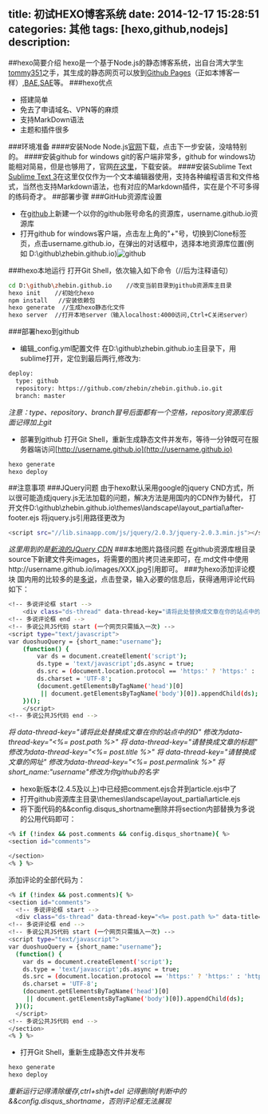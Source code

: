 title: 初试HEXO博客系统
date: 2014-12-17 15:28:51
categories: 其他
tags: [hexo,github,nodejs]
description: 
---

##hexo简要介绍
hexo是一个基于Node.js的静态博客系统，出自台湾大学生[tommy351](https://github.com/tommy351/hexo)之手，其生成的静态网页可以放到[Github Pages](http://developer.baidu.com/cloud/rt)（正如本博客一样）,[BAE](http://developer.baidu.com/cloud/rt),[SAE](http://sae.sina.com.cn/)等。
###hexo优点
+ 搭建简单
+ 免去了申请域名、VPN等的麻烦
+ 支持MarkDown语法
+ 主题和插件很多

<!-- more -->

###环境准备
####安装Node
Node.js[官网](http://nodejs.org/)下载，点击下一步安装，没啥特别的。
####安装github for windows
git的客户端非常多，github for windows功能相对简易，但是也够用了，官网[在这里](https://windows.github.com)，下载安装。
####安装Sublime Text
[Sublime Text 3](http://www.sublimetext.com/3)在这里仅仅作为一个文本编辑器使用，支持各种编程语言和文件格式，当然也支持Markdown语法，也有对应的Markdown插件，实在是个不可多得的练码奇才。
##部署步骤
###GitHub资源库设置
+ 在[github](http://www.github.com)上新建一个以你的github账号命名的资源库，username.github.io资源库
+ 打开github for windows客户端，点击左上角的"+"号，切换到Clone标签页，点击username.github.io，在弹出的对话框中，选择本地资源库位置(例如 D:\github\zhebin.github.io)![github](https://zhebin.github.io/images/github.png)

###hexo本地运行
打开Git Shell，依次输入如下命令（//后为注释语句）
``` bash
cd D:\github\zhebin.github.io    //改变当前目录到github资源库主目录
hexo init    //初始化hexo
npm install   //安装依赖包
hexo generate  //生成hexo静态化文件
hexo server  //打开本地server（输入localhost:4000访问,Ctrl+C关闭server）
```
###部署hexo到github
+ 编辑_config.yml配置文件
在D:\github\zhebin.github.io主目录下，用sublime打开，定位到最后两行,修改为:
``` bash
deploy:
  type: github
  repository: https://github.com/zhebin/zhebin.github.io.git
  branch: master
```
*注意：type、repository、branch冒号后面都有一个空格，repository资源库后面记得加上git*
+ 部署到github
打开Git Shell，重新生成静态文件并发布，等待一分钟既可在服务器端访问[http://username.github.io](http://username.github.io)
``` bash
hexo generate
hexo deploy
```

##注意事项
###JQuery问题
由于hexo默认采用google的jquery CND方式，所以很可能造成jquery.js无法加载的问题，解决方法是用国内的CDN作为替代，
打开文件D:\github\zhebin.github.io\themes\landscape\layout\_partial\after-footer.ejs
将jquery.js引用路径更改为
``` bash
<script src="//lib.sinaapp.com/js/jquery/2.0.3/jquery-2.0.3.min.js"></script>
```
*这里用到的是[新浪的JQuery CDN](http://lib.sinaapp.com/?path=/jquery)*
###本地图片路径问题
在github资源库根目录source下新建文件夹images，将需要的图片拷贝进来即可，在.md文件中使用http://username.github.io/images/XXX.jpg引用即可。
###为hexo添加评论模块
国内用的比较多的是[多说](http://duoshuo.com/)，点击登录，输入必要的信息后，获得通用评论代码如下：
``` bash
<!-- 多说评论框 start -->
	<div class="ds-thread" data-thread-key="请将此处替换成文章在你的站点中的ID" data-title="请替换成文章的标题" data-url="请替换成文章的网址"></div>
<!-- 多说评论框 end -->
<!-- 多说公共JS代码 start (一个网页只需插入一次) -->
<script type="text/javascript">
var duoshuoQuery = {short_name:"username"};
	(function() {
		var ds = document.createElement('script');
		ds.type = 'text/javascript';ds.async = true;
		ds.src = (document.location.protocol == 'https:' ? 'https:' : 'http:') + '//static.duoshuo.com/embed.js';
		ds.charset = 'UTF-8';
		(document.getElementsByTagName('head')[0] 
		 || document.getElementsByTagName('body')[0]).appendChild(ds);
	})();
	</script>
<!-- 多说公共JS代码 end -->
```
*将 data-thread-key="请将此处替换成文章在你的站点中的ID" 修改为data-thread-key="<%= post.path %>"*
*将 data-thread-key="请替换成文章的标题" 修改为data-thread-key="<%= post.title %>"*
*将 data-thread-key="请替换成文章的网址" 修改为data-thread-key="<%= post.permalink %>"*
*将 short_name:"username"修改为你github的名字*

- hexo新版本(2.4.5及以上)中已经把comment.ejs合并到article.ejs中了
- 打开github资源库主目录\themes\landscape\layout\_partial\article.ejs
- 将下面代码的&&config.disqus_shortname删除并将section内部替换为多说的公用代码即可：
``` bash
<% if (!index && post.comments && config.disqus_shortname){ %>
<section id="comments">

</section>
<% } %>
```
添加评论的全部代码为：
``` bash
<% if (!index && post.comments){ %>
<section id="comments">
  <!-- 多说评论框 start -->
  <div class="ds-thread" data-thread-key="<%= post.path %>" data-title="<%= post.title %>" data-url="<%= post.permalink %>"></div>
<!-- 多说评论框 end -->
<!-- 多说公共JS代码 start (一个网页只需插入一次) -->
<script type="text/javascript">
var duoshuoQuery = {short_name:"username"};
  (function() {
    var ds = document.createElement('script');
    ds.type = 'text/javascript';ds.async = true;
    ds.src = (document.location.protocol == 'https:' ? 'https:' : 'http:') + '//static.duoshuo.com/embed.js';
    ds.charset = 'UTF-8';
    (document.getElementsByTagName('head')[0] 
     || document.getElementsByTagName('body')[0]).appendChild(ds);
  })();
  </script>
<!-- 多说公共JS代码 end -->
</section>
<% } %>
```
- 打开Git Shell，重新生成静态文件并发布
``` bash
hexo generate
hexo deploy
```
*重新运行记得清除缓存,ctrl+shift+del*
*记得删除if判断中的&&config.disqus_shortname，否则评论框无法展现*
